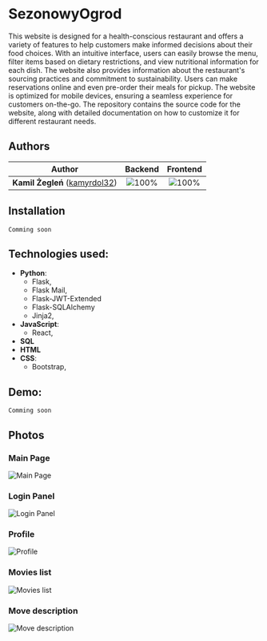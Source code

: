# SezonowyOgrod

This website is designed for a health-conscious restaurant and offers a variety of features to help customers make informed decisions about their food choices. With an intuitive interface, users can easily browse the menu, filter items based on dietary restrictions, and view nutritional information for each dish. The website also provides information about the restaurant's sourcing practices and commitment to sustainability. Users can make reservations online and even pre-order their meals for pickup. The website is optimized for mobile devices, ensuring a seamless experience for customers on-the-go. The repository contains the source code for the website, along with detailed documentation on how to customize it for different restaurant needs.

## Authors

| Author | Backend | Frontend |
| :---: | :---: | :---: |
| **Kamil Żegleń** ([kamyrdol32](https://github.com/kamyrdol32))  | ![100%](https://progress-bar.dev/100)  | ![100%](https://progress-bar.dev/100)  |

## Installation
`Comming soon`

## Technologies used:
  - **Python**:
      - Flask,
      - Flask Mail,
      - Flask-JWT-Extended
      - Flask-SQLAlchemy
      - Jinja2,
  - **JavaScript**:
      - React,
  - **SQL**
  - **HTML**
  - **CSS**:
    - Bootstrap,

## Demo:
`Comming soon`

## Photos
### Main Page
![Main Page](https://i.imgur.com/DdkRzJB.png)
### Login Panel
![Login Panel](https://i.imgur.com/nFLkYKy.png)
### Profile
![Profile](https://i.imgur.com/ZM50Rcg.png)
### Movies list
![Movies list](https://i.imgur.com/N9KNy73.png)
### Move description
![Move description](https://i.imgur.com/HNL3BDZ.png)
